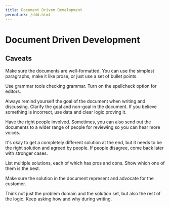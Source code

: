 ```yaml
---
title: Document Driven Development
permalink: /ddd.html
---
```


# Document Driven Development

## Caveats

Make sure the documents are well-formatted. You can use the simplest paragraphs, make it like prose, or just use a set of bullet points.

Use grammar tools checking grammar. Turn on the spellcheck option for editors.

Always remind yourself the goal of the document when writing and discussing. Clarify the goal and non-goal in the document. If you believe something is incorrect, use data and clear logic proving it.

Have the right people involved. Sometimes, you can also send out the documents to a wider range of people for reviewing so you can hear more voices.

It's okay to get a completely different solution at the end, but it needs to be the right solution and agreed by people. If people disagree, come back later with stronger cases.

List multiple solutions, each of which has pros and cons. Show which one of them is the best.

Make sure the solution in the document represent and advocate for the customer.

Think not just the problem domain and the solution set, but also the rest of the logic. Keep asking how and why during writing.
